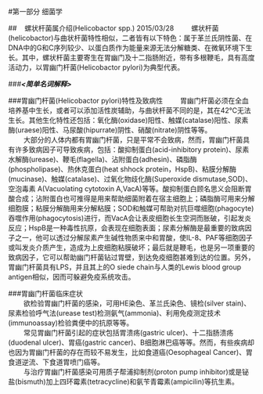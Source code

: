 #第一部分 细菌学

##&nbsp;&nbsp;&nbsp;&nbsp;螺状杆菌属介绍(Helicobactor spp.) 2015/03/28
&nbsp;&nbsp;&nbsp;&nbsp;&nbsp;&nbsp;&nbsp;&nbsp;螺状杆菌(helicobactor)与曲状杆菌特性相似，二者皆有以下特色：属于革兰氏阴性菌、在DNA中的G和C序列较少、以蛋白质作为能量来源无法分解糖类、在微氧环境下生长。其中，螺状杆菌主要寄生在胃幽门及十二指肠附近，带有多根鞭毛，具有高度活动力，以胃幽门杆菌(Helicobactor pylori)为典型代表。

###___<简单名词解释>___

###胃幽门杆菌(Helicobactor pylori)特性及致病性
&nbsp;&nbsp;&nbsp;&nbsp;&nbsp;&nbsp;&nbsp;&nbsp;胃幽门杆菌必须在全血培养基中生长，或者可以添加活性炭辅助，与曲状杆菌不同的是，其在42℃无法生长。其他生化特性还包括：氧化酶(oxidase)阳性、触媒(catalase)阳性、尿素酶(uraese)阳性、马尿酸(hipurrate)阴性、硝酸(nitrate)阴性等等。   
&nbsp;&nbsp;&nbsp;&nbsp;&nbsp;&nbsp;&nbsp;&nbsp;大部分的人体内都有胃幽门杆菌，只是平常不会致病，然而，胃幽门杆菌具有许多致病因子可导致疾病，包括：酸抑制蛋白(acid-inhibitory protein)、尿素水解酶(urease)、鞭毛(flagella)、沾附蛋白(adhesin)、磷脂酶(phospholipase)、热休克蛋白(heat shhock protein，HspB)、粘膜分解酶(mucinase)、触媒(catalase)、过氧化物歧化酶(Superoxide dismutase,SOD)、空泡毒素 A(Vacuolating cytotoxin A,VacA)等等。酸抑制蛋白顾名思义会阻断胃酸合成；沾附蛋白也可推得是用来帮助细菌附着在宿主细胞上；磷脂酶可用来分解细胞膜；粘膜分解酶用来分解粘膜；SOD和触媒可帮助对抗巨噬细胞(phagocyte)吞噬作用(phagocytosis)进行，而VacA会让表皮细胞长生空洞而胀破，引起发炎反应；HspB是一种毒性抗原，会表现在细胞表面；尿素分解酶是最重要的致病因子之一，他可以透过分解尿素产生碱性物质来中和胃酸，使IL-8、PAF等细胞因子或叫发炎介质产生，造成为上皮细胞粘膜破坏；最后就是鞭毛，也是另一项重要的致病因子，它可以帮助幽门杆菌钻过胃壁，到达免疫细胞甚难到达的位置。另外，胃幽门杆菌具有LPS，并且其上的O siede chain与人类的Lewis blood group antigen相似，因而可躲避免疫系统攻击。

###胃幽门杆菌临床症状   
&nbsp;&nbsp;&nbsp;&nbsp;&nbsp;&nbsp;&nbsp;&nbsp;欲检验胃幽门杆菌的感染，可用HE染色、革兰氏染色、镜检(silver stain)、尿素检验呼气法(urease test)检测氨气(ammonia)、利用免疫测定技术(immunoassay)检验粪便中的抗原等等。   
&nbsp;&nbsp;&nbsp;&nbsp;&nbsp;&nbsp;&nbsp;&nbsp;常见胃幽门杆菌引起的症状包括胃溃疡(gastric ulcer)、十二指肠溃疡(duodenal ulcer)、胃癌(gastric cancer)、B细胞淋巴癌等等。然而，有些疾病却也因为胃幽门杆菌的存在而较不易发生，比如食道癌(Oesophageal Cancer)、胃食道逆流、下食道胃喷门癌等。   
&nbsp;&nbsp;&nbsp;&nbsp;&nbsp;&nbsp;&nbsp;&nbsp;与治疗胃幽门杆菌感染可用质子帮浦抑制剂(proton pump inhibitor)或是铋盐(bismuth)加上四环霉素(tetracycline)和氨苄青霉素(ampicilin)等抗生素。